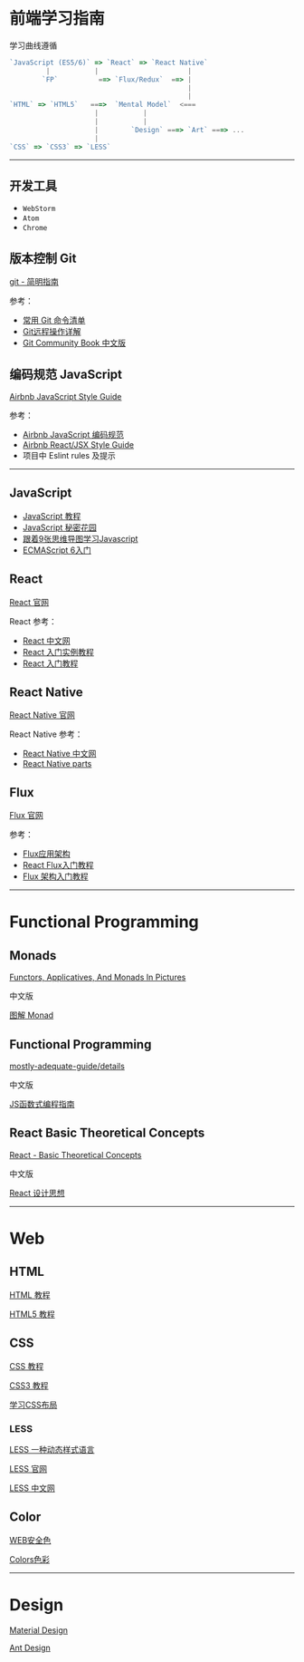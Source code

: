 # 前端学习指南

学习曲线遵循

```javascript
`JavaScript (ES5/6)` => `React` => `React Native`
         |           |                      |
        `FP`          ==> `Flux/Redux`  ==> |
                                            |
                                            |
`HTML` => `HTML5`   ===>  `Mental Model`  <===
                     |           |
                     |           |
                     |        `Design` ===> `Art` ===> ...
                     |
`CSS` => `CSS3` => `LESS`
```

--------------------------------------------------------------------------------

## 开发工具

- `WebStorm`
- `Atom`
- `Chrome`

## 版本控制 Git

[git - 简明指南](http://www.runoob.com/manual/git-guide/)

参考：

- [常用 Git 命令清单](http://www.ruanyifeng.com/blog/2015/12/git-cheat-sheet.html)
- [Git远程操作详解](http://www.ruanyifeng.com/blog/2014/06/git_remote.html)
- [Git Community Book 中文版](http://gitbook.liuhui998.com/index.html)

## 编码规范 JavaScript

[Airbnb JavaScript Style Guide](https://github.com/airbnb/javascript)

参考：

- [Airbnb JavaScript 编码规范](https://github.com/yuche/javascript)
- [Airbnb React/JSX Style Guide](https://github.com/airbnb/javascript/tree/master/react)
- 项目中 Eslint rules 及提示

--------------------------------------------------------------------------------

## JavaScript

- [JavaScript 教程](http://www.w3school.com.cn/js/index.asp)
- [JavaScript 秘密花园](http://bonsaiden.github.io/JavaScript-Garden/zh/)
- [跟着9张思维导图学习Javascript](http://www.jianshu.com/p/a4171444e512)
- [ECMAScript 6入门](http://es6.ruanyifeng.com/)

## React

[React 官网](https://facebook.github.io/react/)

React 参考：

- [React 中文网](http://reactjs.cn/)
- [React 入门实例教程](http://www.ruanyifeng.com/blog/2015/03/react.html)
- [React 入门教程](https://hulufei.gitbooks.io/react-tutorial/content/index.html)

## React Native

[React Native 官网](https://facebook.github.io/react-native/)

React Native 参考：

- [React Native 中文网](http://reactnative.cn/)
- [React Native parts](https://react.parts/native)

## Flux

[Flux 官网](http://facebook.github.io/flux/)

参考：

- [Flux应用架构](http://reactjs.cn/react/docs/flux-overview.html)
- [React Flux入门教程](https://xinranliu.me/2015-01-30-some-understanding-about-flux/)
- [Flux 架构入门教程](http://www.ruanyifeng.com/blog/2016/01/flux.html)

--------------------------------------------------------------------------------

# Functional Programming

## Monads

[Functors, Applicatives, And Monads In Pictures](http://adit.io/posts/2013-04-17-functors,_applicatives,_and_monads_in_pictures.html)

中文版

[图解 Monad](http://www.ruanyifeng.com/blog/2015/07/monad.html)

## Functional Programming

[mostly-adequate-guide/details](https://drboolean.gitbooks.io/mostly-adequate-guide/content/)

中文版

[JS函数式编程指南](https://www.gitbook.com/book/llh911001/mostly-adequate-guide-chinese/details)

## React Basic Theoretical Concepts

[React - Basic Theoretical Concepts](https://github.com/reactjs/react-basic)

中文版

[React 设计思想](https://github.com/react-guide/react-basic)


--------------------------------------------------------------------------------

# Web

## HTML

[HTML 教程](http://www.w3school.com.cn/html/index.asp)

[HTML5 教程](http://www.w3school.com.cn/html5/index.asp)

## CSS

[CSS 教程](http://www.w3school.com.cn/css/index.asp)

[CSS3 教程](http://www.w3school.com.cn/css3/index.asp)

[学习CSS布局](http://zh.learnlayout.com/)

### LESS

[LESS 一种动态样式语言](http://www.bootcss.com/p/lesscss/)

[LESS 官网](http://lesscss.org/)

[LESS 中文网](http://www.lesscss.net/)


## Color

[WEB安全色](http://www.bootcss.com/p/websafecolors/)

[Colors色彩](http://ant.design/docs/spec/colors)


--------------------------------------------------------------------------------

# Design

[Material Design](https://material.google.com/)

[Ant Design](http://ant.design/)

